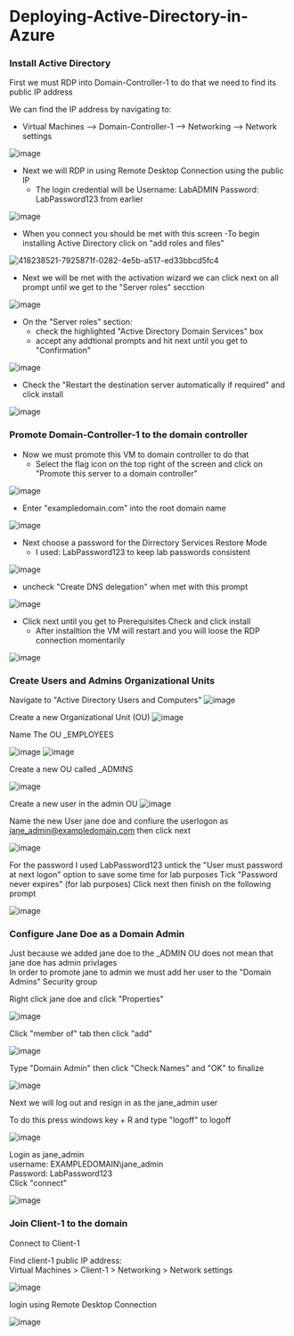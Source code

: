 # Deploying-Active-Directory-in-Azure

### Install Active Directory 
First we must RDP into Domain-Controller-1 to do that we need to find its public IP address

We can find the IP address by navigating to: 
 - Virtual Machines --> Domain-Controller-1 --> Networking --> Network settings
   
![image](https://github.com/user-attachments/assets/36c65ae5-cd40-42f9-ae4a-7f5e4c3c7b91)

- Next we will RDP in using Remote Desktop Connection using the public IP 
   - The login credential will be Username: LabADMIN Password: LabPassword123 from earlier

![image](https://github.com/user-attachments/assets/e2ed221a-4c8e-44bc-b203-4bfc1720ae35)

- When you connect you should be met with this screen
   -To begin installing Active Directory click on "add roles and files"
  
![418238521-7925871f-0282-4e5b-a517-ed33bbcd5fc4](https://github.com/user-attachments/assets/00bd1956-3a31-4375-ae36-3b3b285224c9)

- Next we will be met with the activation wizard we can click next on all prompt until we get to the "Server roles" secction

![image](https://github.com/user-attachments/assets/1dbe9ded-acb3-4b01-824a-4d1160ee089f)


 - On the "Server roles" section:
    -  check the highlighted "Active Directory Domain Services" box
    -  accept any addtional prompts and hit next until you get to "Confirmation"

![image](https://github.com/user-attachments/assets/e87b07f4-50f5-466b-9f5f-048fe84dc7e8)

 - Check the "Restart the destination server automatically if required" and click install
   
![image](https://github.com/user-attachments/assets/d28d5c80-7f28-455a-afe5-39b30ec4b33a)


### Promote Domain-Controller-1 to the domain controller 

- Now we must promote this VM to domain controller to do that
   - Select the flag icon on the top right of the screen and click on "Promote this server to a domain controller"

![image](https://github.com/user-attachments/assets/b0fe3318-9eee-4a6e-843f-86179d20f2f5)

- Enter "exampledomain.com" into the root domain name

![image](https://github.com/user-attachments/assets/9659ddb9-675e-4da1-98bf-c6e1529ff0bd)


- Next choose a password for the Dirrectory Services Restore Mode
   - I used: LabPassword123 to keep lab passwords consistent

![image](https://github.com/user-attachments/assets/e2aba41f-d5a8-4205-92d8-6dc92a67031e)

- uncheck "Create DNS delegation" when met with this prompt

![image](https://github.com/user-attachments/assets/5475c2e7-8c06-4af0-a8de-ee18385c9231)

- Click next until you get to Prerequisites Check and click install
   - After installtion the VM will restart and you will loose the RDP connection momentarily
      
![image](https://github.com/user-attachments/assets/c9b03c31-f37f-48c9-8f51-f09bb620aff4)

### Create Users and Admins Organizational Units 

Navigate to "Active Directory Users and Computers"
![image](https://github.com/user-attachments/assets/9160b08c-b74d-4eae-b0f9-de710c241e13)

Create a new Organizational Unit (OU) 
![image](https://github.com/user-attachments/assets/71306999-945f-490e-bde8-6553a049b98a)

Name The OU _EMPLOYEES 

![image](https://github.com/user-attachments/assets/32c2d110-7b44-4b71-973e-828a19e5017e)
![image](https://github.com/user-attachments/assets/4f856e40-5a26-437d-b8fd-b5ba9b923927)

Create a new OU called _ADMINS

![image](https://github.com/user-attachments/assets/3a4cc40c-2c7a-40bb-8e3e-7085446889b0)

Create a new user in the admin OU
![image](https://github.com/user-attachments/assets/1b95a12c-6350-48f4-9d7b-f766b696f1a3)

Name the new User jane doe and confiure the userlogon as jane_admin@exampledomain.com then click next

![image](https://github.com/user-attachments/assets/a1f377cf-4beb-4f7e-bb6c-a560ffbba33c)

For the password I used LabPassword123 
untick the "User must password at next logon" option to save some time for lab purposes 
Tick "Password never expires" (for lab purposes)
Click next then finish on the following prompt

![image](https://github.com/user-attachments/assets/66f878d0-0c62-4b60-a71b-908f94215da6)


### Configure Jane Doe as a Domain Admin 

Just because we added jane doe to the _ADMIN OU does not mean that jane doe has admin privlages  
In order to promote jane to admin we must add her user to the "Domain Admins" Security group  


Right click jane doe and click "Properties"

![image](https://github.com/user-attachments/assets/2391930f-d237-4b90-a225-b7d4673d9a34)

Click "member of" tab then click "add"

![image](https://github.com/user-attachments/assets/f24190a3-f3ea-4b23-9abb-7bd95f80bfbd)

Type "Domain Admin" then click "Check Names" and "OK" to finalize 

![image](https://github.com/user-attachments/assets/ca5827b8-ea38-4e8a-9f44-ba2ed52216dd)

Next we will log out and resign in as the jane_admin user

To do this press windows key + R and type "logoff" to logoff

![image](https://github.com/user-attachments/assets/03619b64-02ae-4318-8e02-32b99e2644fe)

Login as jane_admin  
username: EXAMPLEDOMAIN\jane_admin  
Password: LabPassword123  
Click "connect"  

![image](https://github.com/user-attachments/assets/e38c5bbb-c72f-4d95-ad1d-86949f38953c)

### Join Client-1 to the domain
Connect to Client-1 

Find client-1 public IP address:  
Virtual Machines > Client-1 > Networking > Network settings 

![image](https://github.com/user-attachments/assets/35965722-d05f-4c90-be6c-a737d71cd161)


login using Remote Desktop Connection

![image](https://github.com/user-attachments/assets/9466d64c-5c51-404f-afd6-e4684a9c70ab)






